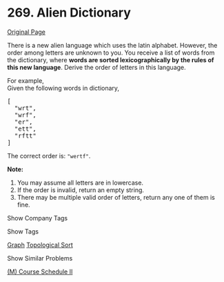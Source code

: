 # 269. Alien Dictionary

[Original Page](https://leetcode.com/problems/alien-dictionary/)

There is a new alien language which uses the latin alphabet. However, the order among letters are unknown to you. You receive a list of words from the dictionary, where **words are sorted lexicographically by the rules of this new language**. Derive the order of letters in this language.

For example,  
Given the following words in dictionary,

<pre>[
  "wrt",
  "wrf",
  "er",
  "ett",
  "rftt"
]
</pre>

The correct order is: `"wertf"`.

**Note:**  

1.  You may assume all letters are in lowercase.
2.  If the order is invalid, return an empty string.
3.  There may be multiple valid order of letters, return any one of them is fine.

<div>

<div id="company_tags" class="btn btn-xs btn-warning">Show Company Tags</div>

<span class="hidebutton" style="display: none;">[Google](/company/google/) [Airbnb](/company/airbnb/) [Facebook](/company/facebook/) [Twitter](/company/twitter/) [Snapchat](/company/snapchat/) [Pocket Gems](/company/pocket-gems/)</span></div>

<div>

<div id="tags" class="btn btn-xs btn-warning">Show Tags</div>

<span class="hidebutton">[Graph](/tag/graph/) [Topological Sort](/tag/topological-sort/)</span></div>

<div>

<div id="similar" class="btn btn-xs btn-warning">Show Similar Problems</div>

<span class="hidebutton">[(M) Course Schedule II](/problems/course-schedule-ii/)</span></div>